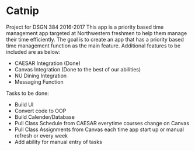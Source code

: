 # Catnip
Project for DSGN 384 2016-2017
This app is a priority based time management app targeted at Northwestern freshmen to help them manage their time efficiently.
The goal is to create an app that has a priority based time management function as the main feature.
Additional features to be included are as below:
  - CAESAR Integration (Done)
  - Canvas Integration (Done to the best of our abilities)
  - NU Dining Integration
  - Messaging Function

Tasks to be done:
  - Build UI
  - Convert code to OOP
  - Build Calender/Database
  - Pull Class Schedule from CAESAR everytime courses change on Canvas
  - Pull Class Assignments from Canvas each time app start up or manual refresh or every week
  - Add ability for manual entry of tasks
  



